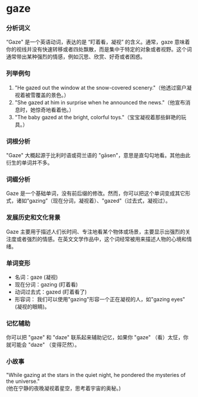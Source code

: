 # gaze

### 分析词义

  

“Gaze" 是一个英语动词，表达的是 “盯着看，凝视” 的含义。通常，gaze 意味着你的视线并没有快速转移或者四处飘散，而是集中于特定的对象或者视野。这个词通常带出某种强烈的情感，例如沉思、欣赏、好奇或者困惑。

  

### 列举例句

  

1.  "He gazed out the window at the snow-covered scenery."（他透过窗户凝视着被雪覆盖的景色。）
2.  "She gazed at him in surprise when he announced the news."（他宣布消息时，她惊奇地看着他。）
3.  "The baby gazed at the bright, colorful toys."（宝宝凝视着那些鲜艳的玩具。）

  

### 词根分析

  

"Gaze" 大概起源于比利时语或荷兰语的 "gāsen"，意思是直勾勾地看。其他由此衍生的单词并不多。

  

### 词缀分析

  

Gaze 是一个基础单词，没有前后缀的修改。然而，你可以把这个单词变成其它形式，诸如“gazing”（现在分词，凝视着）、"gazed"（过去式，凝视过）。

  

### 发展历史和文化背景

  

Gaze 主要用于描述人们长时间、专注地看某个物体或场景，主要显示出强烈的关注度或者强烈的情感。在英文文学作品中，这个词经常被用来描述人物的心境和情绪。

  

### 单词变形

  

*   名词：gaze (凝视)
*   现在分词：gazing (盯着看)
*   动词过去式：gazed (盯着看了)
*   形容词： 我们可以使用"gazing"形容一个正在凝视的人，如"gazing eyes" (凝视的眼睛)。

  

### 记忆辅助

  

你可以把 "gaze" 和 "daze" 联系起来辅助记忆，如果你 "gaze" （看）太怔，你就可能会 "daze" （变得茫然）。

  

### 小故事

  

"While gazing at the stars in the quiet night, he pondered the mysteries of the universe."  
(他在宁静的夜晚凝视着星空，思考着宇宙的奥秘。)

